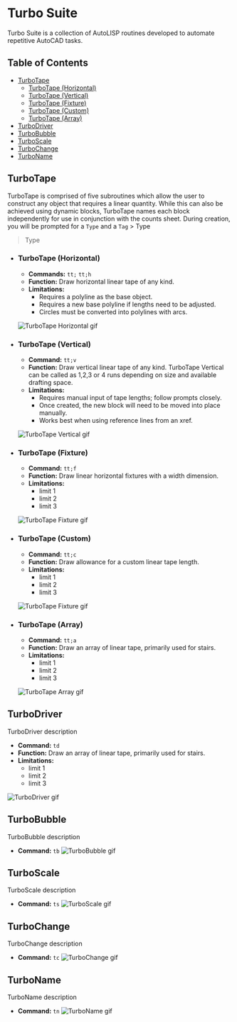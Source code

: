 # Turbo Suite
Turbo Suite is a collection of AutoLISP routines developed to automate repetitive AutoCAD tasks.

## Table of Contents
- [TurboTape](#turbotape)
  - [TurboTape (Horizontal)](#turbotape-horizontal)
  - [TurboTape (Vertical)](#turbotape-vertical)
  - [TurboTape (Fixture)](#turbotape-fixture)
  - [TurboTape (Custom)](#turbotape-custom)
  - [TurboTape (Array)](#turbotape-array)
- [TurboDriver](#turbodriver)
- [TurboBubble](#turbobubble)
- [TurboScale](#turboscale)
- [TurboChange](#turbochange)
- [TurboName](#turboname)

## TurboTape
TurboTape is comprised of five subroutines which allow the user to construct any object that requires a linear quantity. While this can also be achieved using dynamic blocks, TurboTape names each block independently for use in conjunction with the counts sheet. During creation, you will be prompted for a `Type` and a `Tag` > Type 

> Type 

  - ### TurboTape (Horizontal)
     - **Commands:** `tt;` `tt;h`
     - **Function:** Draw horizontal linear tape of any kind.
     - **Limitations:**
       - Requires a polyline as the base object.
       - Requires a new base polyline if lengths need to be adjusted.
       - Circles must be converted into polylines with arcs.
  
      ![TurboTape Horizontal gif](/GIF/TurboTape(Horizontal).gif)

  - ### TurboTape (Vertical)
     - **Command:** `tt;v`
     - **Function:** Draw vertical linear tape of any kind. TurboTape Vertical can be called as 1,2,3 or 4 runs depending on size and available drafting space.
     - **Limitations:**
       - Requires manual input of tape lengths; follow prompts closely.
       - Once created, the new block will need to be moved into place manually.
       - Works best when using reference lines from an xref.

      ![TurboTape Vertical gif](/GIF/TurboTape(Vertical).gif)

  - ### TurboTape (Fixture)
     - **Command:** `tt;f`
     - **Function:** Draw linear horizontal fixtures with a width dimension.
     - **Limitations:**
       - limit 1
       - limit 2
       - limit 3

      ![TurboTape Fixture gif](/GIF/TurboTape(Fixture).gif)

  - ### TurboTape (Custom)
     - **Command:** `tt;c`
     - **Function:** Draw allowance for a custom linear tape length.
     - **Limitations:**
       - limit 1
       - limit 2
       - limit 3

      ![TurboTape Fixture gif](/GIF/TurboTape(Custom).gif)

  - ### TurboTape (Array)
     - **Command:** `tt;a`
     - **Function:** Draw an array of linear tape, primarily used for stairs.
     - **Limitations:**
       - limit 1
       - limit 2
       - limit 3

      ![TurboTape Array gif](/GIF/TurboTape(Array).gif)

## TurboDriver
TurboDriver description
- **Command:** `td`
- **Function:** Draw an array of linear tape, primarily used for stairs.
- **Limitations:**
  - limit 1
  - limit 2
  - limit 3

![TurboDriver gif](/GIF/TurboDriver.gif)

## TurboBubble
TurboBubble description
- **Command:** `tb`
![TurboBubble gif](/GIF/TurboBubble.gif)

## TurboScale
TurboScale description
- **Command:** `ts`
![TurboScale gif](/GIF/TurboScale.gif)

## TurboChange
TurboChange description
- **Command:** `tc`
![TurboChange gif](/GIF/TurboChange.gif)

## TurboName
TurboName description
- **Command:** `tn`
![TurboName gif](/GIF/TurboName.gif)
